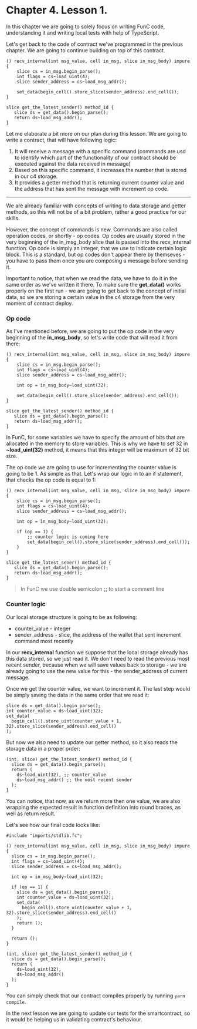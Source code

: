 # Chapter 4. Lesson 1.

In this chapter we are going to solely focus on writing FunC code, understanding it and writing local tests with help of TypeScript.

Let's get back to the code of contract we've programmed in the previous chapter. We are going to continue building on top of this contract.

```
() recv_internal(int msg_value, cell in_msg, slice in_msg_body) impure {
	slice cs = in_msg.begin_parse();
	int flags = cs~load_uint(4);
	slice sender_address = cs~load_msg_addr();

	set_data(begin_cell().store_slice(sender_address).end_cell());
}

slice get_the_latest_sender() method_id {
   slice ds = get_data().begin_parse();
   return ds~load_msg_addr();
}
```

Let me elaborate a bit more on our plan during this lesson. We are going to write a contract, that will have following logic:

1. It will receive a message with a specific command (commands are usd to identify which part of the functionality of our contract should be executed against the data received in message)
2. Based on this specific command, it increases the number that is stored in our c4 storage.
3. It provides a getter method that is returning current counter value and the address that has sent the message with increment op code.

---

We are already familiar with concepts of writing to data storage and getter methods, so this will not be of a bit problem, rather a good practice for our skills.

However, the concept of commands is new. Commands are also called operation codes, or shortly - op codes. Op codes are usually stored in the very beginning of the in_msg_body slice that is passed into the recv_internal function. Op code is simply an integer, that we use to indicate certain logic block. This is a standard, but op codes don't appear there by themseves - you have to pass them once you are composing a message before sending it.

Important to notice, that when we read the data, we have to do it in the same order as we've written it there. To make sure the **get_data()** works properly on the first run - we are going to get back to the concept of initial data, so we are storing a certain value in the c4 storage from the very moment of contract deploy.

### Op code

As I've mentioned before, we are going to put the op code in the very beginning of the **in_msg_body**, so let's write code that will read it from there:

```
() recv_internal(int msg_value, cell in_msg, slice in_msg_body) impure {
	slice cs = in_msg.begin_parse();
	int flags = cs~load_uint(4);
	slice sender_address = cs~load_msg_addr();

	int op = in_msg_body~load_uint(32);

	set_data(begin_cell().store_slice(sender_address).end_cell());
}

slice get_the_latest_sender() method_id {
   slice ds = get_data().begin_parse();
   return ds~load_msg_addr();
}
```

In FunC, for some variables we have to specify the amount of bits that are allocated in the memory to store variables. This is why we have to set 32 in **~load_uint(32)** method, it means that this integer will be maximum of 32 bit size.

The op code we are going to use for incrementing the counter value is going to be 1. As simple as that. Let's wrap our logic in to an if statement, that checks the op code is equal to 1:

```
() recv_internal(int msg_value, cell in_msg, slice in_msg_body) impure {
	slice cs = in_msg.begin_parse();
	int flags = cs~load_uint(4);
	slice sender_address = cs~load_msg_addr();

	int op = in_msg_body~load_uint(32);

	if (op == 1) {
	    ;; counter logic is coming here
	    set_data(begin_cell().store_slice(sender_address).end_cell());
	}
}

slice get_the_latest_sener() method_id {
   slice ds = get_data().begin_parse();
   return ds~load_msg_addr();
}
```

> In FunC we use double semicolon **;;** to start a comment line

### Counter logic

Our local storage structure is going to be as following:

- counter_value - integer
- sender_address - slice, the address of the wallet that sent increment command most recently

In our **recv_internal** function we suppose that the local storage already has this data stored, so we just read it. We don't need to read the previous most recent sender, because when we will save values back to storage - we are already going to use the new value for this - the sender_address of current message.

Once we get the counter value, we want to increment it. The last step would be simply saving the data in the same order that we read it:

```
slice ds = get_data().begin_parse();
int counter_value = ds~load_uint(32);
set_data(
  begin_cell().store_uint(counter_value + 1, 32).store_slice(sender_address).end_cell()
);
```

But now we also need to update our getter method, so it also reads the storage data in a proper order:

```
(int, slice) get_the_latest_sender() method_id {
  slice ds = get_data().begin_parse();
  return (
    ds~load_uint(32), ;; counter_value
    ds~load_msg_addr() ;; the most recent sender
  );
}
```

You can notice, that now, as we return more then one value, we are also wrapping the expected result in function definition into round braces, as well as return result.

Let's see how our final code looks like:

```
#include "imports/stdlib.fc";

() recv_internal(int msg_value, cell in_msg, slice in_msg_body) impure {
  slice cs = in_msg.begin_parse();
  int flags = cs~load_uint(4);
  slice sender_address = cs~load_msg_addr();

  int op = in_msg_body~load_uint(32);

  if (op == 1) {
    slice ds = get_data().begin_parse();
    int counter_value = ds~load_uint(32);
    set_data(
      begin_cell().store_uint(counter_value + 1, 32).store_slice(sender_address).end_cell()
    );
    return ();
  }

  return ();
}

(int, slice) get_the_latest_sender() method_id {
  slice ds = get_data().begin_parse();
  return (
    ds~load_uint(32),
    ds~load_msg_addr()
  );
}
```

You can simply check that our contract compiles properly by running `yarn compile`.

In the next lesson we are going to update our tests for the smartcontract, so it would be helping us in validating contract's behaviour.
